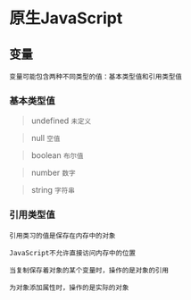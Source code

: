 # 原生JavaScript
## 变量
`变量可能包含两种不同类型的值：基本类型值和引用类型值`

### 基本类型值
> undefined `未定义`

> null `空值`

> boolean `布尔值`

> number `数字`

> string `字符串`

### 引用类型值
`引用类习的值是保存在内存中的对象`

`JavaScript不允许直接访问内存中的位置`

`当复制保存着对象的某个变量时，操作的是对象的引用`

`为对象添加属性时，操作的是实际的对象`
